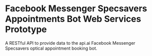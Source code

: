 # Facebook Messenger Specsavers Appointments Bot Web Services Prototype 
A RESTful API to provide data to the api.ai Facebook Messenger Specsavers optical appointment booking bot.
